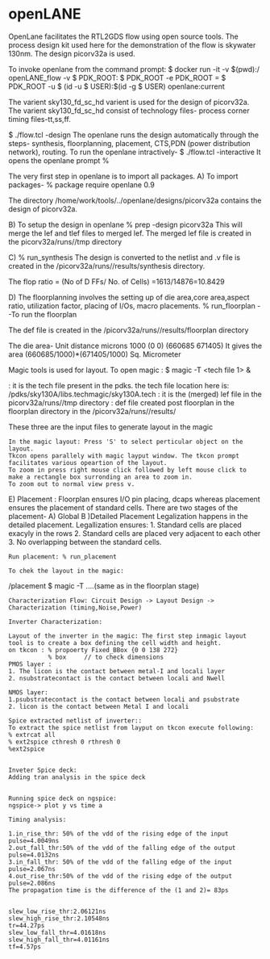 # openLANE

OpenLane facilitates the RTL2GDS flow using open source tools. The process design kit used here for the demonstration of the flow is skywater 130nm. The design picorv32a is used.


To invoke openlane from the command prompt: 
$ docker run -it -v $(pwd):/ openLANE_flow -v $ PDK_ROOT: $ PDK_ROOT -e PDK_ROOT = $ PDK_ROOT -u $ (id -u $ USER):$(id -g $ USER) openlane:current

The varient sky130_fd_sc_hd varient is used for the design of picorv32a. The varient sky130_fd_sc_hd consist of technology files- process corner timing files-tt,ss,ff.

$ ./flow.tcl -design     The openlane runs the design automatically through the steps- synthesis, floorplanning, placement, CTS,PDN (power distribution network), routing. 
To run the openlane intractively- $ ./flow.tcl -interactive
It opens the openlane prompt %

The very first step in openlane is to import all packages.
A) To import packages- % package require openlane 0.9

The directory /home/work/tools/../openlane/designs/picorv32a contains the design of picorv32a. 

B) To setup the design in openlane 
% prep -design picorv32a 
This will merge the lef and tlef files to merged lef. The merged lef file is created in the picorv32a/runs/<date>/tmp directory
  
C) % run_synthesis 
  The design is converted to the netlist and .v file is created in the /picorv32a/runs/<date>/results/synthesis directory.
  
  The flop ratio = (No of D FFs/ No. of Cells) =1613/14876=10.8429 
 
D) The floorplanning involves the setting up of die area,core area,aspect ratio, utilization factor, placing of I/Os, macro placements.
  % run_floorplan  --To run the floorplan
  
  The def file is created in the /picorv32a/runs/<date>/results/floorplan directory
  
  The die area-  Unit distance microns 1000
                 (0 0) (660685  671405)
  It gives the area (660685/1000)*(671405/1000) Sq. Micrometer
  
 Magic tools is used for layout. To open magic : $ magic -T <tech file 1> <lef read file2> <def file3> &
  
  <file1>: it is the tech file present in the pdks. the tech file location here is: /pdks/sky130A/libs.techmagic/sky130A.tech
  <file2>: it is the (merged) lef file in the picorv32a/runs/<date>/tmp directory
  <file3>: def file created post floorplan in the floorplan directory in the /picorv32a/runs/<date>/results/
    
  These three are the input files to generate layout in the magic
  
    In the magic layout: Press 'S' to select perticular object on the layout. 
    Tkcon opens parallely with magic layput window. The tkcon prompt facilitates various opeartion of the layout. 
    To zoom in press right mouse click followed by left mouse click to make a rectangle box surronding an area to zoom in. 
    To zoom out to normal view press v.
    
  E) Placement :
    Floorplan ensures I/O pin placing, dcaps whereas placement ensures the placement of standard cells. 
    There are two stages of the placement- A) Global B )Detailed  Placement
    Legalization happens in the detailed placement. Legallization ensures: 
    1. Standard cells are placed exacyly in the rows 
    2. Standard cells are placed very adjacent to each other 
    3. No overlapping between the standard cells.
    
    Run placement: % run_placement
    
    To chek the layout in the magic:
   /placement $ magic -T <tech file> <lef file> <def>....(same as in the floorplan stage)
    
    
    Characterization Flow: Circuit Design -> Layout Design -> Characterization (timing,Noise,Power)
    
    Inverter Characterization:
    
    Layout of the inverter in the magic: The first step inmagic layout tool is to create a box defining the cell width and height.
    on tkcon : % propoerty Fixed_BBox {0 0 138 272}
               % box     // to check dimensions
    PMOS layer :
    1. The licon is the contact between metal-I and locali layer
    2. nsubstratecontact is the contact between locali and Nwell
    
    NMOS layer:
    1.psubstratecontact is the contact between locali and psubstrate
    2. licon is the contact between Metal I and locali
    
    Spice extracted netlist of inverter::
    To extract the spice netlist from layput on tkcon execute following:
    % extrcat all
    % ext2spice cthresh 0 rthresh 0
    %ext2spice
    
    
    Inveter Spice deck:
    Adding tran analysis in the spice deck
    
    
    Running spice deck on ngspice:
    ngspice-> plot y vs time a
    
    Timing analysis:
    
    1.in_rise_thr: 50% of the vdd of the rising edge of the input pulse=4.0049ns
    2.out_fall_thr:50% of the vdd of the falling edge of the output pulse=4.0132ns
    3.in_fall_thr: 50% of the vdd of the falling edge of the input pulse=2.067ns
    4.out_rise_thr:50% of the vdd of the rising edge of the output pulse=2.086ns
    The propagation time is the difference of the (1 and 2)= 83ps
   
    
    slew_low_rise_thr:2.06121ns
    slew_high_rise_thr:2.10548ns
    tr=44.27ps
    slew_low_fall_thr=4.01618ns
    slew_high_fall_thr=4.01161ns
    tf=4.57ps
    
    
    
    
    
    
    
    
    
    
    
  





